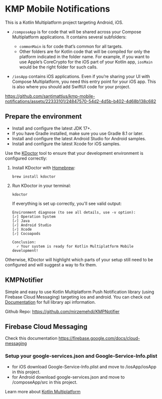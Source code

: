 # KMP Mobile Notifications
This is a Kotlin Multiplatform project targeting Android, iOS.

* `/composeApp` is for code that will be shared across your Compose Multiplatform applications.
  It contains several subfolders:
    - `commonMain` is for code that’s common for all targets.
    - Other folders are for Kotlin code that will be compiled for only the platform indicated in the
      folder name.
      For example, if you want to use Apple’s CoreCrypto for the iOS part of your Kotlin app,
      `iosMain` would be the right folder for such calls.

* `/iosApp` contains iOS applications. Even if you’re sharing your UI with Compose Multiplatform,
  you need this entry point for your iOS app. This is also where you should add SwiftUI code for
  your project.



https://github.com/santimattius/kmp-mobile-notifications/assets/22333101/24847570-54d2-4d5b-b402-4d68b138c682


## Prepare the environment

- Install and configure the latest JDK 17+.
- If you have Gradle installed, make sure you use Gradle 8.1 or later.
- Install and configure the latest Android Studio for Android samples.
- Install and configure the latest Xcode for iOS samples.

Use the [KDoctor](https://github.com/Kotlin/kdoctor) tool to ensure that your development
environment is configured correctly:

1. Install KDoctor with [Homebrew](https://brew.sh/):

    ```text
    brew install kdoctor
    ```

2. Run KDoctor in your terminal:

    ```text
    kdoctor
    ```

   If everything is set up correctly, you'll see valid output:

   ```text
   Environment diagnose (to see all details, use -v option):
   [✓] Operation System
   [✓] Java
   [✓] Android Studio
   [✓] Xcode
   [✓] Cocoapods
   
   Conclusion:
     ✓ Your system is ready for Kotlin Multiplatform Mobile development!
   ```

Otherwise, KDoctor will highlight which parts of your setup still need to be configured and will
suggest a way to fix
them.

## KMPNotifier
Simple and easy to use Kotlin Multiplatform Push Notification library (using Firebase Cloud Messaging) targeting ios and android.
You can check out [Documentation](https://mirzemehdi.github.io/KMPNotifier) for full library api information.

Github Repo: https://github.com/mirzemehdi/KMPNotifier

## Firebase Cloud Messaging

Check this documentation https://firebase.google.com/docs/cloud-messaging

### Setup your google-services.json and Google-Service-Info.plist

- for iOS download Google-Service-Info.plist and move to /iosApp/iosApp in this project.
- for Android download google-services.json and move to /composeApp/src in this project.



Learn more
about [Kotlin Multiplatform](https://www.jetbrains.com/help/kotlin-multiplatform-dev/get-started.html)
